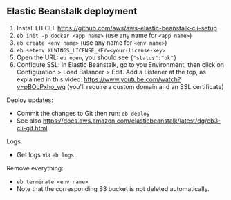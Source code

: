 Elastic Beanstalk deployment
----------------------------

1. Install EB CLI: https://github.com/aws/aws-elastic-beanstalk-cli-setup
3. `eb init -p docker <app name>` (use any name for `<app name>`)
4. `eb create <env name>` (use any name for `<env name>`)
3. `eb setenv XLWINGS_LICENSE_KEY=<your-license-key>`
5. Open the URL: `eb open`, you should see `{"status":"ok"}`
6. Configure SSL: in Elastic Beanstalk, go to you Environment, then click on Configuration > Load Balancer > Edit. Add a Listener at the top, as explained in this video:
https://www.youtube.com/watch?v=pBOcPxho_wg (you'll require a custom domain and an SSL certificate)

Deploy updates:

* Commit the changes to Git then run: `eb deploy`
* See also https://docs.aws.amazon.com/elasticbeanstalk/latest/dg/eb3-cli-git.html

Logs:

* Get logs via `eb logs`

Remove everything:

* `eb terminate <env name>`
* Note that the corresponding S3 bucket is not deleted automatically.
